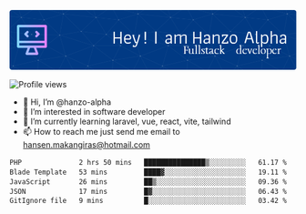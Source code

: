 ![Header](./github-header-image.png)

![Profile views](https://gpvc.arturio.dev/hanzo-alpha)

- 👋 Hi, I’m @hanzo-alpha
- 👀 I’m interested in software developer
- 🌱 I’m currently learning laravel, vue, react, vite, tailwind
- 📫 How to reach me just send me email to hansen.makangiras@hotmail.com 

<!---
hanzo-alpha/hanzo-alpha is a ✨ special ✨ repository because its `README.md` (this file) appears on your GitHub profile.
You can click the Preview link to take a look at your changes.
--->

<!--START_SECTION:waka-->

```txt
PHP              2 hrs 50 mins   ███████████████▒░░░░░░░░░   61.17 %
Blade Template   53 mins         ████▓░░░░░░░░░░░░░░░░░░░░   19.11 %
JavaScript       26 mins         ██▒░░░░░░░░░░░░░░░░░░░░░░   09.36 %
JSON             17 mins         █▓░░░░░░░░░░░░░░░░░░░░░░░   06.43 %
GitIgnore file   9 mins          █░░░░░░░░░░░░░░░░░░░░░░░░   03.42 %
```

<!--END_SECTION:waka-->
